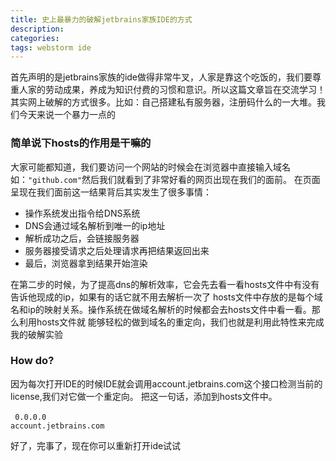 ```yaml
---
title: 史上最暴力的破解jetbrains家族IDE的方式
description: 
categories: 
tags: webstorm ide
---
```


首先声明的是jetbrains家族的ide做得非常牛叉，人家是靠这个吃饭的，我们要尊重人家的劳动成果，养成为知识付费的习惯和意识。所以这篇文章旨在交流学习！
其实网上破解的方式很多。比如：自己搭建私有服务器，注册码什么的一大堆。我们今天来说一个暴力一点的

### 简单说下hosts的作用是干嘛的

大家可能都知道，我们要访问一个网站的时候会在浏览器中直接输入域名如：<code>"github.com"</code>然后我们就看到了非常好看的网页出现在我们的面前。
在页面呈现在我们面前这一结果背后其实发生了很多事情：
- 操作系统发出指令给DNS系统
- DNS会通过域名解析到唯一的ip地址
- 解析成功之后，会链接服务器
- 服务器接受请求之后处理请求再把结果返回出来
- 最后，浏览器拿到结果开始渲染

在第二步的时候，为了提高dns的解析效率，它会先去看一看hosts文件中有没有告诉他现成的ip，如果有的话它就不用去解析一次了
hosts文件中存放的是每个域名和ip的映射关系。操作系统在做域名解析的时候都会去hosts文件中看一看。那么利用hosts文件就
能够轻松的做到域名的重定向，我们也就是利用此特性来完成我的破解实验
### How do?

因为每次打开IDE的时候IDE就会调用account.jetbrains.com这个接口检测当前的license,我们对它做一个重定向。
把这一句话，添加到hosts文件中。<br><br>
<code>
0.0.0.0  account.jetbrains.com
</code>
<br>

好了，完事了，现在你可以重新打开ide试试